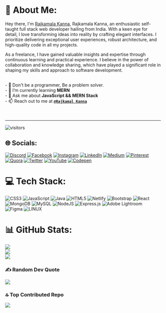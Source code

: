 # 💫 About Me: 
Hey there, I'm [Rajkamala Kanna](https://www.linkedin.com/in/rajkamalkanna/), Rajkamala Kanna, an enthusiastic self-taught full stack web developer hailing from India. With a keen eye for detail, I love transforming ideas into reality by crafting elegant interfaces. I prioritize delivering exceptional user experiences, robust architecture, and high-quality code in all my projects.

As a freelance, I have gained valuable insights and expertise through continuous learning and practical experience. I believe in the power of collaboration and knowledge sharing, which have played a significant role in shaping my skills and approach to software development. 

<br>- 🦋 Don't be a programmer, Be a problem solver.<br>- 🌱 I’m currently learning **MERN** <br>- 💬 Ask me about **JavaScript && MERN Stack** <br>- 📫 Reach out to me at **[`@Rajkamal Kanna`](mailto:rajkamalkanna4@gmail.com)** <br><!-- - 💼 See my full portfolio at **[`davidrakosi.com`](https://davidrakosi.com)** --><br><!-- - 🤔 I’m looking for help with ... --><br><!-- - 😄 Pronouns: ...<br>- ⚡ Fun fact: ... -->

---
![visitors](https://visitor-badge.laobi.icu/badge?page_id=rajkamalkanna.rajkamalkanna)
<br/>

## 🌐 Socials:
[![Discord](https://img.shields.io/badge/Discord-%237289DA.svg?logo=discord&logoColor=white)](https://discord.gg/rajkamalkanna) [![Facebook](https://img.shields.io/badge/Facebook-%231877F2.svg?logo=Facebook&logoColor=white)](https://facebook.com/rajkamalkanna) [![Instagram](https://img.shields.io/badge/Instagram-%23E4405F.svg?logo=Instagram&logoColor=white)](https://instagram.com/rajkamalkanna) [![LinkedIn](https://img.shields.io/badge/LinkedIn-%230077B5.svg?logo=linkedin&logoColor=white)](https://linkedin.com/in/rajkamalkanna) [![Medium](https://img.shields.io/badge/Medium-12100E?logo=medium&logoColor=white)](https://medium.com/@rajkamalkanna) [![Pinterest](https://img.shields.io/badge/Pinterest-%23E60023.svg?logo=Pinterest&logoColor=white)](https://pinterest.com/rajkamalkanna) [![Quora](https://img.shields.io/badge/Quora-%23B92B27.svg?logo=Quora&logoColor=white)](https://quora.com/profile/rajkamal-kanna) [![Twitter](https://img.shields.io/badge/Twitter-%231DA1F2.svg?logo=Twitter&logoColor=white)](https://twitter.com/rajkamalkanna) [![YouTube](https://img.shields.io/badge/YouTube-%23FF0000.svg?logo=YouTube&logoColor=white)](https://youtube.com/@rajkamalkanna) [![Codepen](https://img.shields.io/badge/Codepen-000000?style=for-the-badge&logo=codepen&logoColor=white)](https://codepen.io/rajkamal-kanna) 

# 💻 Tech Stack:
![CSS3](https://img.shields.io/badge/css3-%231572B6.svg?style=for-the-badge&logo=css3&logoColor=white) ![JavaScript](https://img.shields.io/badge/javascript-%23323330.svg?style=for-the-badge&logo=javascript&logoColor=%23F7DF1E) ![Java](https://img.shields.io/badge/java-%23ED8B00.svg?style=for-the-badge&logo=java&logoColor=white) ![HTML5](https://img.shields.io/badge/html5-%23E34F26.svg?style=for-the-badge&logo=html5&logoColor=white) ![Netlify](https://img.shields.io/badge/netlify-%23000000.svg?style=for-the-badge&logo=netlify&logoColor=#00C7B7) ![Bootstrap](https://img.shields.io/badge/bootstrap-%23563D7C.svg?style=for-the-badge&logo=bootstrap&logoColor=white) ![React](https://img.shields.io/badge/react-%2320232a.svg?style=for-the-badge&logo=react&logoColor=%2361DAFB) ![MongoDB](https://img.shields.io/badge/MongoDB-%234ea94b.svg?style=for-the-badge&logo=mongodb&logoColor=white) ![MySQL](https://img.shields.io/badge/mysql-%2300f.svg?style=for-the-badge&logo=mysql&logoColor=white) ![NodeJS](https://img.shields.io/badge/node.js-6DA55F?style=for-the-badge&logo=node.js&logoColor=white) ![Express.js](https://img.shields.io/badge/express.js-%23404d59.svg?style=for-the-badge&logo=express&logoColor=%2361DAFB) ![Adobe Lightroom](https://img.shields.io/badge/Adobe%20Lightroom-31A8FF.svg?style=for-the-badge&logo=Adobe%20Lightroom&logoColor=white) 	![Figma](https://img.shields.io/badge/figma-%23F24E1E.svg?style=for-the-badge&logo=figma&logoColor=white) ![LINUX](https://img.shields.io/badge/Linux-FCC624?style=for-the-badge&logo=linux&logoColor=black)

# 📊 GitHub Stats:
![](https://github-readme-stats.vercel.app/api?username=rajkamalkanna&theme=dark&hide_border=false&include_all_commits=false&count_private=false)<br/>
![](https://github-readme-streak-stats.herokuapp.com/?user=rajkamalkanna&theme=dark&hide_border=false)<br/>
![](https://github-readme-stats.vercel.app/api/top-langs/?username=rajkamalkanna&theme=dark&hide_border=false&include_all_commits=false&count_private=false&layout=compact)



### ✍️ Random Dev Quote
![](https://quotes-github-readme.vercel.app/api?type=horizontal&theme=dark)

### 🔝 Top Contributed Repo
![](https://github-contributor-stats.vercel.app/api?username=rajkamalkanna&limit=5&theme=dark&combine_all_yearly_contributions=true)
